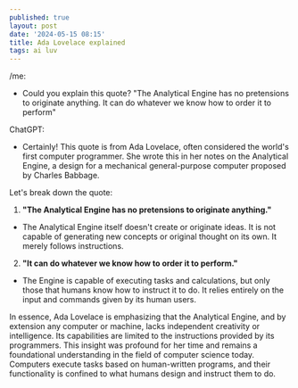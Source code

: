 ```yaml
---
published: true
layout: post
date: '2024-05-15 08:15'
title: Ada Lovelace explained
tags: ai luv 
---
```

/me: 
- Could you explain this quote? "The Analytical Engine has no pretensions to
originate anything. It can do whatever we know how to order it to perform"

ChatGPT: 
 - Certainly! This quote is from Ada Lovelace, often considered the world's first computer programmer. She wrote this in her notes on the Analytical Engine, a design for a mechanical general-purpose computer proposed by Charles Babbage.

Let's break down the quote: 
1. **"The Analytical Engine has no pretensions to originate anything."** 
- The Analytical Engine itself doesn't create or originate ideas. It is not capable of generating new concepts or original thought on its own. It merely follows instructions. 
2. **"It can do whatever we know how to order it to perform."** 
- The Engine is capable of executing tasks and calculations, but only those that humans know how to instruct it to do. It relies entirely on the input and commands given by its human users.

In essence, Ada Lovelace is emphasizing that the Analytical Engine, and by extension any computer or machine, lacks independent creativity or intelligence. Its capabilities are limited to the instructions provided by its programmers. This insight was profound for her time and remains a foundational understanding in the field of computer science today. Computers execute tasks based on human-written programs, and their functionality is confined to what humans design and instruct them to do.
